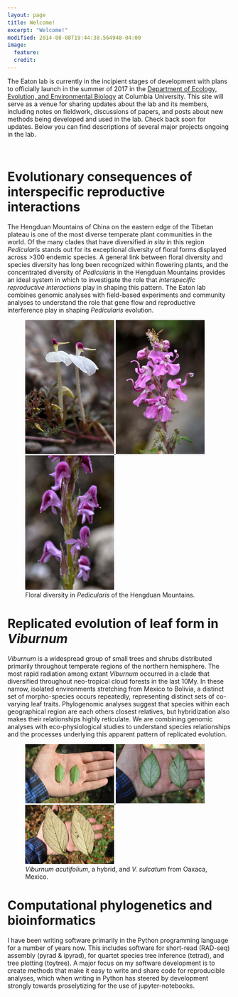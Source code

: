 ```yaml
---
layout: page
title: Welcome!
excerpt: "Welcome!"
modified: 2014-08-08T19:44:38.564948-04:00
image:
  feature:
  credit:
---
```


The Eaton lab is currently in the incipient stages of development with plans
to officially launch in the summer of 2017 in the [Department of Ecology,
Evolution, and Environmental Biology](http://e3b.columbia.edu)
at Columbia University. This site will serve as a venue for sharing updates
about the lab and its members, including notes on fieldwork, discussions of
papers, and posts about new methods being developed and used in the lab.
Check back soon for updates. Below you can find descriptions of several
major projects ongoing in the lab.

<br>
<h1 class="entry-subtitle" id="Flowers"
href="Flowers">Evolutionary consequences of interspecific reproductive interactions</h1>

The Hengduan Mountains of China on the eastern edge of the Tibetan plateau
is one of the most diverse temperate plant communities in the world.
Of the many clades that have diversified *in situ* in this region
*Pedicularis* stands out for its exceptional diversity
of floral forms displayed across >300 endemic species. A general link between
floral diversity and species diversity has long been recognized within flowering
plants, and the concentrated diversity of <em>Pedicularis</em> in the Hengduan
Mountains provides an ideal system in which to investigate the role that
<em>interspecific reproductive interactions</em> play in shaping this pattern.
The Eaton lab combines genomic analyses with field-based experiments and
community analyses to understand the role that gene flow and reproductive
interference play in shaping *Pedicularis* evolution.


<figure class="third">
	<a href="/images/pedics/P-p-batang.jpg">
		<img src="/images/pedics/P-p-batang.jpg" 
		alt="image"
		width='200px'>
	</a>
	<a href="/images/pedics/P-p-fetisowii.jpg">
		<img src="/images/pedics/P-p-fetisowii.jpg" 
		alt="image"
		width="200px">
	</a>  
	<a href="/images/pedics/P-p-lachnoglossa.jpg">
		<img src="/images/pedics/P-p-lachnoglossa.jpg"
		alt="image"
		width="200px">
	</a>    
  <figcaption>Floral diversity in <em>Pedicularis</em> of the Hengduan Mountains.</figcaption>
</figure>


<h1 class="entry-subtitle" id="Leaves"
href="Leaves">Replicated evolution of leaf form in <em>Viburnum</em></h1>

*Viburnum* is a widespread group of small trees and shrubs distributed primarily
throughout temperate regions of the northern hemisphere. The most rapid radiation
among extant *Viburnum* occurred in a clade that diversified throughout
neo-tropical cloud forests in the last 10My. In these narrow, isolated
environments stretching from Mexico to Bolivia, a distinct set of morpho-species
occurs repeatedly, representing distinct sets of co-varying leaf traits.
Phylogenomic analyses suggest that species within each geographical region are
each others closest relatives, but hybridization also makes their relationships
highly reticulate. We are combining genomic analyses with eco-physiological
studies to understand species relationships and the processes underlying this
apparent pattern of replicated evolution.

<figure class="third">
	<a href="/images/viburnies/acutifolium.jpg">
		<img src="/images/viburnies/acutifolium.jpg"
		alt="image"
		width="200px">
	</a>
	<a href="/images/viburnies/hybrid.jpg">
		<img src="/images/viburnies/hybrid.jpg"
		alt="image"
		width="200px">
	</a>
	<a href="/images/viburnies/sulcatum.jpg">
		<img src="/images/viburnies/sulcatum.jpg"
		alt="image"
		width="200px">
	</a>  
  <figcaption><em>Viburnum acutifolium</em>, a hybrid, and <em>V. sulcatum</em> from Oaxaca, Mexico.</figcaption>
</figure>


<h1 class="entry-subtitle" id="Phylo" href="Phylo">Computational phylogenetics and bioinformatics</h1>
I have been writing software primarily in the Python programming language
for a number of years now. This includes software for short-read (RAD-seq)
assembly (pyrad & ipyrad), for quartet species tree inference (tetrad), and
tree plotting (toytree). A major focus on my software development is
to create methods that make it easy to write and share code for reproducible
analyses, which when writing in Python has steered by development strongly
towards proselytizing for the use of jupyter-notebooks.  
